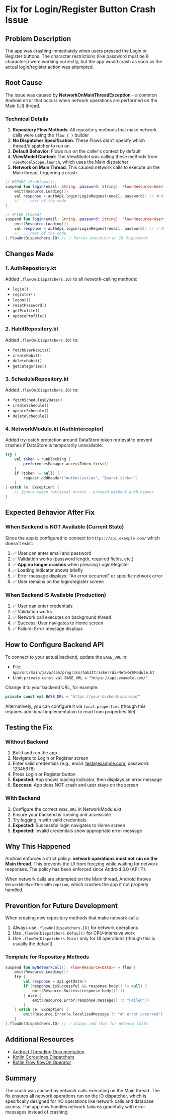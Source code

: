 # Fix for Login/Register Button Crash Issue

## Problem Description
The app was crashing immediately when users pressed the Login or Register buttons. The character restrictions (like password must be 8 characters) were working correctly, but the app would crash as soon as the actual login/register action was attempted.

## Root Cause
The issue was caused by **NetworkOnMainThreadException** - a common Android error that occurs when network operations are performed on the Main (UI) thread.

### Technical Details
1. **Repository Flow Methods**: All repository methods that make network calls were using the `flow { }` builder
2. **No Dispatcher Specification**: These Flows didn't specify which thread/dispatcher to run on
3. **Default Behavior**: Flows run on the caller's context by default
4. **ViewModel Context**: The ViewModel was calling these methods from `viewModelScope.launch`, which uses the Main dispatcher
5. **Network on Main Thread**: This caused network calls to execute on the Main thread, triggering a crash

```kotlin
// BEFORE (Problematic)
suspend fun login(email: String, password: String): Flow<Resource<User>> = flow {
    emit(Resource.Loading())
    val response = authApi.login(LoginRequest(email, password)) // ❌ Runs on Main thread!
    // ... rest of the code
}

// AFTER (Fixed)
suspend fun login(email: String, password: String): Flow<Resource<User>> = flow {
    emit(Resource.Loading())
    val response = authApi.login(LoginRequest(email, password)) // ✅ Runs on IO thread
    // ... rest of the code
}.flowOn(Dispatchers.IO) // ✅ Forces execution on IO dispatcher
```

## Changes Made

### 1. AuthRepository.kt
Added `.flowOn(Dispatchers.IO)` to all network-calling methods:
- `login()`
- `register()`
- `logout()`
- `resetPassword()`
- `getProfile()`
- `updateProfile()`

### 2. HabitRepository.kt
Added `.flowOn(Dispatchers.IO)` to:
- `fetchUserHabits()`
- `createHabit()`
- `deleteHabit()`
- `getCategories()`

### 3. ScheduleRepository.kt
Added `.flowOn(Dispatchers.IO)` to:
- `fetchSchedulesByDate()`
- `createSchedule()`
- `updateSchedule()`
- `deleteSchedule()`

### 4. NetworkModule.kt (AuthInterceptor)
Added try-catch protection around DataStore token retrieval to prevent crashes if DataStore is temporarily unavailable:
```kotlin
try {
    val token = runBlocking {
        preferencesManager.accessToken.first()
    }
    if (token != null) {
        request.addHeader("Authorization", "Bearer $token")
    }
} catch (e: Exception) {
    // Ignore token retrieval errors - proceed without auth header
}
```

## Expected Behavior After Fix

### When Backend is NOT Available (Current State)
Since the app is configured to connect to `https://api.example.com/` which doesn't exist:

1. ✅ User can enter email and password
2. ✅ Validation works (password length, required fields, etc.)
3. ✅ **App no longer crashes** when pressing Login/Register
4. ✅ Loading indicator shows briefly
5. ✅ Error message displays: "An error occurred" or specific network error
6. ✅ User remains on the login/register screen

### When Backend IS Available (Production)
1. ✅ User can enter credentials
2. ✅ Validation works
3. ✅ Network call executes on background thread
4. ✅ Success: User navigates to Home screen
5. ✅ Failure: Error message displays

## How to Configure Backend API

To connect to your actual backend, update the `BASE_URL` in:
- File: `app/src/main/java/com/progr3ss/habittracker/di/NetworkModule.kt`
- Line: `private const val BASE_URL = "https://api.example.com/"`

Change it to your backend URL, for example:
```kotlin
private const val BASE_URL = "https://your-backend-api.com/"
```

Alternatively, you can configure it via `local.properties` (though this requires additional implementation to read from properties file).

## Testing the Fix

### Without Backend
1. Build and run the app
2. Navigate to Login or Register screen
3. Enter valid credentials (e.g., email: test@example.com, password: 12345678)
4. Press Login or Register button
5. **Expected**: App shows loading indicator, then displays an error message
6. **Success**: App does NOT crash and user stays on the screen

### With Backend
1. Configure the correct `BASE_URL` in NetworkModule.kt
2. Ensure your backend is running and accessible
3. Try logging in with valid credentials
4. **Expected**: Successful login navigates to Home screen
5. **Expected**: Invalid credentials show appropriate error message

## Why This Happened

Android enforces a strict policy: **network operations must not run on the Main thread**. This prevents the UI from freezing while waiting for network responses. The policy has been enforced since Android 3.0 (API 11).

When network calls are attempted on the Main thread, Android throws `NetworkOnMainThreadException`, which crashes the app if not properly handled.

## Prevention for Future Development

When creating new repository methods that make network calls:

1. Always use `.flowOn(Dispatchers.IO)` for network operations
2. Use `.flowOn(Dispatchers.Default)` for CPU-intensive work
3. Use `.flowOn(Dispatchers.Main)` only for UI operations (though this is usually the default)

### Template for Repository Methods
```kotlin
suspend fun myNetworkCall(): Flow<Resource<Data>> = flow {
    emit(Resource.Loading())
    try {
        val response = api.getData()
        if (response.isSuccessful && response.body() != null) {
            emit(Resource.Success(response.body()!!))
        } else {
            emit(Resource.Error(response.message() ?: "Failed"))
        }
    } catch (e: Exception) {
        emit(Resource.Error(e.localizedMessage ?: "An error occurred"))
    }
}.flowOn(Dispatchers.IO) // ✅ Always add this for network calls
```

## Additional Resources

- [Android Threading Documentation](https://developer.android.com/guide/components/processes-and-threads)
- [Kotlin Coroutines Dispatchers](https://kotlinlang.org/docs/coroutine-context-and-dispatchers.html)
- [Kotlin Flow flowOn Operator](https://kotlinlang.org/api/kotlinx.coroutines/kotlinx-coroutines-core/kotlinx.coroutines.flow/flow-on.html)

## Summary

The crash was caused by network calls executing on the Main thread. The fix ensures all network operations run on the IO dispatcher, which is specifically designed for I/O operations like network calls and database access. The app now handles network failures gracefully with error messages instead of crashing.
